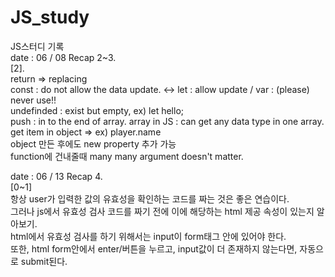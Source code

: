 # JS_study
JS스터디 기록  
date : 06 / 08 Recap 2~3.  
[2].  
return => replacing  
const : do not allow the data update. <-> let : allow update  / var : (please) never use!!  
undefinded : exist but empty, ex) let hello;  
push : in to the end of array. 
array in JS : can get any data type in one array.  
get item in object => ex) player.name  
object 만든 후에도 new property 추가 가능  
function에 건내줄때 many many argument doesn't matter.  

date : 06 / 13 Recap 4.  
[0~1]  
항상 user가 입력한 값의 유효성을 확인하는 코드를 짜는 것은 좋은 연습이다.  
그러나 js에서 유효성 검사 코드를 짜기 전에 이에 해당하는 html 제공 속성이 있는지 알아보기.  
html에서 유효성 검사를 하기 위해서는 input이 form태그 안에 있어야 한다.  
또한, html form안에서 enter/버튼을 누르고, input값이 더 존재하지 않는다면, 자동으로 submit된다.  
